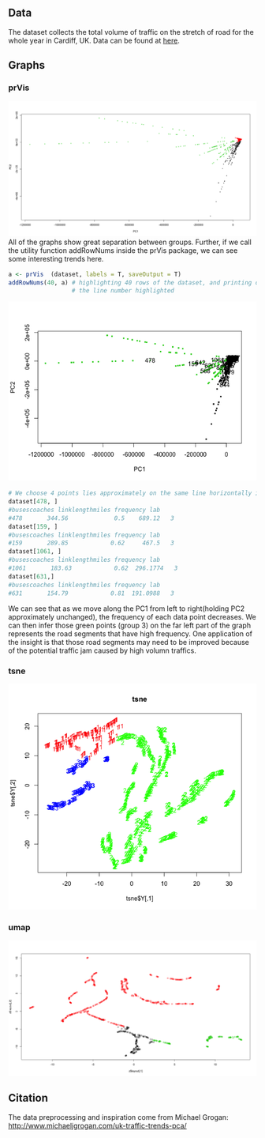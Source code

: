## Data
The dataset collects the total volume of traffic on the stretch of road for the
whole year in Cardiff, UK. 
Data can be found at [here](http://www.dft.gov.uk/traffic-counts/download.php).
## Graphs

### prVis
![](Cardiff_prVis.png)
All of the graphs show great separation between groups. Further, if we call the
utility function addRowNums inside the prVis package, we can see some
interesting trends here.
```r
a <- prVis  (dataset, labels = T, saveOutput = T)
addRowNums(40, a) # highlighting 40 rows of the dataset, and printing out
                  # the line number highlighted
```
![](Cardiffwithnums.png)
```r
# We choose 4 points lies approximately on the same line horizontally in the graph
dataset[478, ]
#busescoaches linklengthmiles frequency lab
#478       344.56             0.5    689.12   3
dataset[159, ]
#busescoaches linklengthmiles frequency lab
#159       289.85            0.62     467.5   3
dataset[1061, ]
#busescoaches linklengthmiles frequency lab
#1061       183.63            0.62  296.1774   3
dataset[631,]
#busescoaches linklengthmiles frequency lab
#631       154.79            0.81  191.0988   3
```
We can see that as we move along the PC1 from left to right(holding PC2
approximately unchanged), the frequency of each data point decreases.
We can then infer those green points (group 3) on the far left part of the graph
represents the road segments that have high frequency. One application of the
insight is that those road segments may need to be improved because of the
potential traffic jam caused by high volumn traffics.
### tsne
![](TSNE.png)

### umap
![](Cardiff_UMAP.png)

## Citation
The data preprocessing and inspiration come from Michael Grogan:
http://www.michaeljgrogan.com/uk-traffic-trends-pca/
